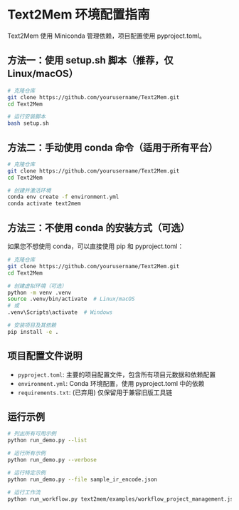# Text2Mem 环境配置指南

Text2Mem 使用 Miniconda 管理依赖，项目配置使用 pyproject.toml。

## 方法一：使用 setup.sh 脚本（推荐，仅 Linux/macOS）

```bash
# 克隆仓库
git clone https://github.com/yourusername/Text2Mem.git
cd Text2Mem

# 运行安装脚本
bash setup.sh
```

## 方法二：手动使用 conda 命令（适用于所有平台）

```bash
# 克隆仓库
git clone https://github.com/yourusername/Text2Mem.git
cd Text2Mem

# 创建并激活环境
conda env create -f environment.yml
conda activate text2mem
```

## 方法三：不使用 conda 的安装方式（可选）

如果您不想使用 conda，可以直接使用 pip 和 pyproject.toml：

```bash
# 克隆仓库
git clone https://github.com/yourusername/Text2Mem.git
cd Text2Mem

# 创建虚拟环境（可选）
python -m venv .venv
source .venv/bin/activate  # Linux/macOS
# 或
.venv\Scripts\activate  # Windows

# 安装项目及其依赖
pip install -e .
```

## 项目配置文件说明

- `pyproject.toml`: 主要的项目配置文件，包含所有项目元数据和依赖配置
- `environment.yml`: Conda 环境配置，使用 pyproject.toml 中的依赖
- `requirements.txt`: (已弃用) 仅保留用于兼容旧版工具链

## 运行示例

```bash
# 列出所有可用示例
python run_demo.py --list

# 运行所有示例
python run_demo.py --verbose

# 运行特定示例
python run_demo.py --file sample_ir_encode.json

# 运行工作流
python run_workflow.py text2mem/examples/workflow_project_management.json
```
